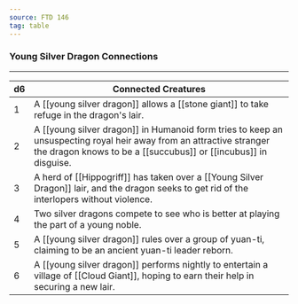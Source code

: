 ```yaml
---
source: FTD 146
tag: table
---
```


### Young Silver Dragon Connections
---
|d6|Connected Creatures|
|----|------------|
|1|A [[young silver dragon]] allows a [[stone giant]] to take refuge in the dragon's lair.|
|2|A [[young silver dragon]] in Humanoid form tries to keep an unsuspecting royal heir away from an attractive stranger the dragon knows to be a [[succubus]] or [[incubus]] in disguise.|
|3|A herd of [[Hippogriff]] has taken over a [[Young Silver Dragon]] lair, and the dragon seeks to get rid of the interlopers without violence.|
|4|Two silver dragons compete to see who is better at playing the part of a young noble.|
|5|A [[young silver dragon]] rules over a group of yuan-ti, claiming to be an ancient yuan-ti leader reborn.|
|6|A [[young silver dragon]] performs nightly to entertain a village of [[Cloud Giant]], hoping to earn their help in securing a new lair.|
